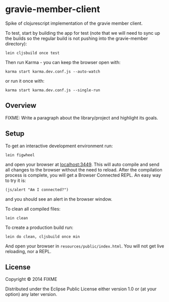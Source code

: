 # gravie-member-client

Spike of clojurescript implementation of the gravie member client.

To test, start by building the app for test (note that we will need to sync up the builds so the regular build is not pushing into the gravie-member directory):

```
lein cljsbuild once test
```

Then run Karma - you can keep the browser open with:

```
karma start karma.dev.conf.js --auto-watch
```

or run it once with:
```
karma start karma.dev.conf.js --single-run
```


## Overview

FIXME: Write a paragraph about the library/project and highlight its goals.

## Setup

To get an interactive development environment run:

    lein figwheel

and open your browser at [localhost:3449](http://localhost:3449/).
This will auto compile and send all changes to the browser without the
need to reload. After the compilation process is complete, you will
get a Browser Connected REPL. An easy way to try it is:

    (js/alert "Am I connected?")

and you should see an alert in the browser window.

To clean all compiled files:

    lein clean

To create a production build run:

    lein do clean, cljsbuild once min

And open your browser in `resources/public/index.html`. You will not
get live reloading, nor a REPL.

## License

Copyright © 2014 FIXME

Distributed under the Eclipse Public License either version 1.0 or (at your option) any later version.
